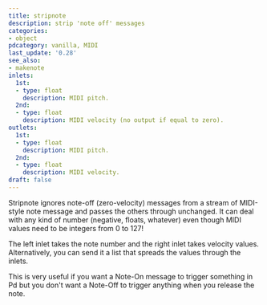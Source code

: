 ```yaml
---
title: stripnote
description: strip 'note off' messages
categories:
- object
pdcategory: vanilla, MIDI
last_update: '0.28'
see_also:
- makenote
inlets:
  1st:
  - type: float
    description: MIDI pitch.
  2nd:
  - type: float
    description: MIDI velocity (no output if equal to zero).
outlets:
  1st:
  - type: float
    description: MIDI pitch.
  2nd:
  - type: float
    description: MIDI velocity.
draft: false
---
```

Stripnote ignores note-off (zero-velocity) messages from a stream of MIDI-style note message and passes the others through unchanged. It can deal with any kind of number (negative,  floats,  whatever) even though MIDI values need to be integers from 0 to 127!

The left inlet takes the note number and the right inlet takes velocity values. Alternatively,  you can send it a list that spreads the values through the inlets.

This is very useful if you want a Note-On message to trigger something in Pd but you don't want a Note-Off to trigger anything when you release the note.
